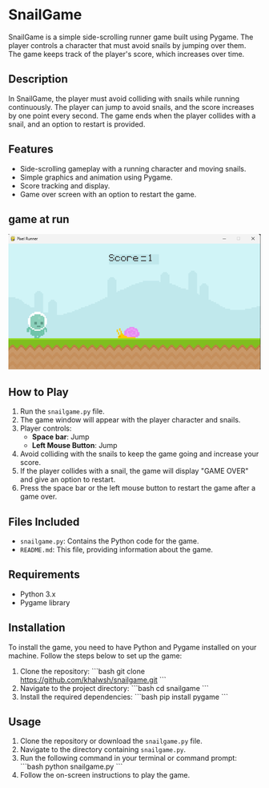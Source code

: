 
# SnailGame

SnailGame is a simple side-scrolling runner game built using Pygame. The player controls a character that must avoid snails by jumping over them. The game keeps track of the player's score, which increases over time.

## Description

In SnailGame, the player must avoid colliding with snails while running continuously. The player can jump to avoid snails, and the score increases by one point every second. The game ends when the player collides with a snail, and an option to restart is provided.

## Features

- Side-scrolling gameplay with a running character and moving snails.
- Simple graphics and animation using Pygame.
- Score tracking and display.
- Game over screen with an option to restart the game.

## game at run
<img src="https://github.com/khalwsh/python-projects/blob/main/snail%20game/Screenshot%202024-06-04%20124018.png" width=900>

## How to Play

1. Run the `snailgame.py` file.
2. The game window will appear with the player character and snails.
3. Player controls:
   - **Space bar**: Jump
   - **Left Mouse Button**: Jump
4. Avoid colliding with the snails to keep the game going and increase your score.
5. If the player collides with a snail, the game will display "GAME OVER" and give an option to restart.
6. Press the space bar or the left mouse button to restart the game after a game over.

## Files Included

- `snailgame.py`: Contains the Python code for the game.
- `README.md`: This file, providing information about the game.

## Requirements

- Python 3.x
- Pygame library

## Installation

To install the game, you need to have Python and Pygame installed on your machine. Follow the steps below to set up the game:

1. Clone the repository:
   \`\`\`bash
   git clone https://github.com/khalwsh/snailgame.git
   \`\`\`
2. Navigate to the project directory:
   \`\`\`bash
   cd snailgame
   \`\`\`
3. Install the required dependencies:
   \`\`\`bash
   pip install pygame
   \`\`\`

## Usage

1. Clone the repository or download the `snailgame.py` file.
2. Navigate to the directory containing `snailgame.py`.
3. Run the following command in your terminal or command prompt:
    \`\`\`bash
    python snailgame.py
    \`\`\`
4. Follow the on-screen instructions to play the game.
